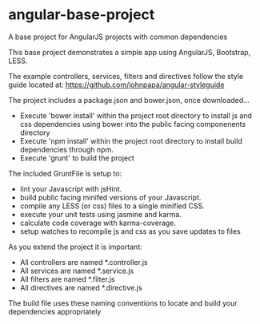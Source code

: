 # angular-base-project
A base project for AngularJS projects with common dependencies

This base project demonstrates a simple app using AngularJS, Bootstrap, LESS.  

The example controllers, services, filters and directives follow the style guide located at:
https://github.com/johnpapa/angular-styleguide

The project includes a package.json and bower.json, once downloaded...
* Execute 'bower install' within the project root directory to install js and css dependencies using bower into the public facing componenents directory
* Execute 'npm install' within the project root directory to install build dependencies through npm.
* Execute 'grunt' to build the project

The included GruntFile is setup to:
* lint your Javascript with jsHint.
* build public facing minifed versions of your Javascript.
* compile any LESS (or css) files to a single minified CSS.
* execute your unit tests using jasmine and karma.
* calculate code coverage with karma-coverage.
* setup watches to recompile js and css as you save updates to files

As you extend the project it is important:
* All controllers are named *.controller.js
* All services are named *.service.js
* All filters are named *.filter.js
* All directives are named *.directive.js

The build file uses these naming conventions to locate and build your dependencies appropriately
